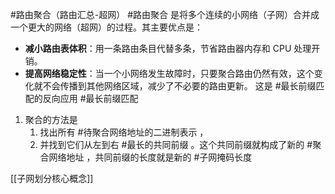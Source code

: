 #路由聚合（路由汇总-超网） #路由聚合  是将多个连续的小网络（子网）合并成一个更大的网络（超网）的过程。其主要优点是：
*   **减小路由表体积**：用一条路由条目代替多条，节省路由器内存和 CPU 处理开销。
*   **提高网络稳定性**：当一个小网络发生故障时，只要聚合路由仍然有效，这个变化就不会传播到其他网络区域，减少了不必要的路由更新。
 这是 #最长前缀匹配的反向应用  #最长前缀匹配  
1. 聚合的方法是
	1. 找出所有 #待聚合网络地址的二进制表示 ，
	2. 并找到它们从左到右 #最长的共同前缀 。这个共同前缀就构成了新的 #聚合网络地址 ，共同前缀的长度就是新的 #子网掩码长度

[[子网划分核心概念]] 